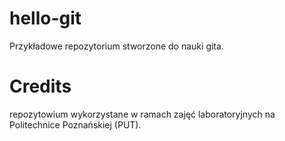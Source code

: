 # hello-git
Przykładowe repozytorium stworzone do nauki gita.
# Credits
repozytowium wykorzystane w ramach zajęć laboratoryjnych na Politechnice Poznańskiej (PUT).
